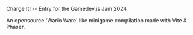 Charge It! -- Entry for the Gamedev.js Jam 2024

An opensource 'Wario Ware' like minigame compilation made with Vite & Phaser.
